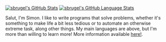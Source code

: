 [![sbrugel's GitHub Stats](https://github-readme-stats.vercel.app/api/?username=sbrugel&showicons=true&count_private=true&theme=react)]()
[![sbrugel's GitHub Language Stats](https://github-readme-stats.vercel.app/api/top-langs/?username=sbrugel&langs_count=5&layout=relative&theme=discord_old_blurple)]()

Salut, I'm Simon. I like to write programs that solve problems, whether it's something to make life a bit less tedious or to automate an otherwise extreme task, along other things. My main languages are above, but I'm more than willing to learn more!
More information available [here!](https://sbrugel.github.io/about.html).
